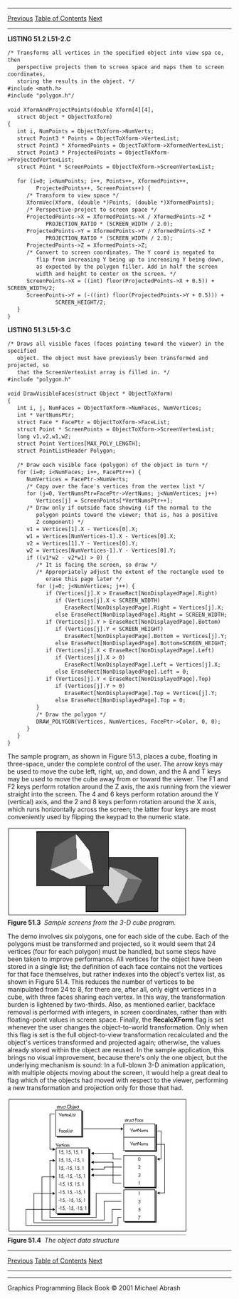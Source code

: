  ------------------------ --------------------------------- --------------------
  [Previous](51-03.html)   [Table of Contents](index.html)   [Next](51-05.html)
  ------------------------ --------------------------------- --------------------

**LISTING 51.2 L51-2.C**

    /* Transforms all vertices in the specified object into view spa ce, then
       perspective projects them to screen space and maps them to screen coordinates,
       storing the results in the object. */
    #include <math.h>
    #include "polygon.h"/

    void XformAndProjectPoints(double Xform[4][4],
       struct Object * ObjectToXform)
    {
       int i, NumPoints = ObjectToXform->NumVerts;
       struct Point3 * Points = ObjectToXform->VertexList;
       struct Point3 * XformedPoints = ObjectToXform->XformedVertexList;
       struct Point3 * ProjectedPoints = ObjectToXform->ProjectedVertexList;
       struct Point * ScreenPoints = ObjectToXform->ScreenVertexList;

       for (i=0; i<NumPoints; i++, Points++, XformedPoints++,
             ProjectedPoints++, ScreenPoints++) {
          /* Transform to view space */
          XformVec(Xform, (double *)Points, (double *)XformedPoints);
          /* Perspective-project to screen space */
          ProjectedPoints->X = XformedPoints->X / XformedPoints->Z *
                PROJECTION_RATIO * (SCREEN_WIDTH / 2.0);
          ProjectedPoints->Y = XformedPoints->Y / XformedPoints->Z *
                PROJECTION_RATIO * (SCREEN_WIDTH / 2.0);
          ProjectedPoints->Z = XformedPoints->Z;
          /* Convert to screen coordinates. The Y coord is negated to
             flip from increasing Y being up to increasing Y being down,
             as expected by the polygon filler. Add in half the screen
             width and height to center on the screen. */
          ScreenPoints->X = ((int) floor(ProjectedPoints->X + 0.5)) + SCREEN_WIDTH/2;
          ScreenPoints->Y = (-((int) floor(ProjectedPoints->Y + 0.5))) +
                   SCREEN_HEIGHT/2;
       }
    }

**LISTING 51.3 L51-3.C**

    /* Draws all visible faces (faces pointing toward the viewer) in the specified
       object. The object must have previously been transformed and projected, so
       that the ScreenVertexList array is filled in. */
    #include "polygon.h"

    void DrawVisibleFaces(struct Object * ObjectToXform)
    {
       int i, j, NumFaces = ObjectToXform->NumFaces, NumVertices;
       int * VertNumsPtr;
       struct Face * FacePtr = ObjectToXform->FaceList;
       struct Point * ScreenPoints = ObjectToXform->ScreenVertexList;
       long v1,v2,w1,w2;
       struct Point Vertices[MAX_POLY_LENGTH];
       struct PointListHeader Polygon;

       /* Draw each visible face (polygon) of the object in turn */
       for (i=0; i<NumFaces; i++, FacePtr++) {
          NumVertices = FacePtr->NumVerts;
          /* Copy over the face's vertices from the vertex list */
          for (j=0, VertNumsPtr=FacePtr->VertNums; j<NumVertices; j++)
             Vertices[j] = ScreenPoints[*VertNumsPtr++];
          /* Draw only if outside face showing (if the normal to the
             polygon points toward the viewer; that is, has a positive
             Z component) */
          v1 = Vertices[1].X - Vertices[0].X;
          w1 = Vertices[NumVertices-1].X - Vertices[0].X;
          v2 = Vertices[1].Y - Vertices[0].Y;
          w2 = Vertices[NumVertices-1].Y - Vertices[0].Y;
          if ((v1*w2 - v2*w1) > 0) {
             /* It is facing the screen, so draw */
             /* Appropriately adjust the extent of the rectangle used to
                erase this page later */
             for (j=0; j<NumVertices; j++) {
                if (Vertices[j].X > EraseRect[NonDisplayedPage].Right)
                   if (Vertices[j].X < SCREEN_WIDTH)
                      EraseRect[NonDisplayedPage].Right = Vertices[j].X;
                   else EraseRect[NonDisplayedPage].Right = SCREEN_WIDTH;
                if (Vertices[j].Y > EraseRect[NonDisplayedPage].Bottom)
                   if (Vertices[j].Y < SCREEN_HEIGHT)
                      EraseRect[NonDisplayedPage].Bottom = Vertices[j].Y;
                   else EraseRect[NonDisplayedPage].Bottom=SCREEN_HEIGHT;
                if (Vertices[j].X < EraseRect[NonDisplayedPage].Left)
                   if (Vertices[j].X > 0)
                      EraseRect[NonDisplayedPage].Left = Vertices[j].X;
                   else EraseRect[NonDisplayedPage].Left = 0;
                if (Vertices[j].Y < EraseRect[NonDisplayedPage].Top)
                   if (Vertices[j].Y > 0)
                      EraseRect[NonDisplayedPage].Top = Vertices[j].Y;
                   else EraseRect[NonDisplayedPage].Top = 0;
             }
             /* Draw the polygon */
             DRAW_POLYGON(Vertices, NumVertices, FacePtr->Color, 0, 0);
          }
       }
    }

The sample program, as shown in Figure 51.3, places a cube, floating in
three-space, under the complete control of the user. The arrow keys may
be used to move the cube left, right, up, and down, and the A and T keys
may be used to move the cube away from or toward the viewer. The F1 and
F2 keys perform rotation around the Z axis, the axis running from the
viewer straight into the screen. The 4 and 6 keys perform rotation
around the Y (vertical) axis, and the 2 and 8 keys perform rotation
around the X axis, which runs horizontally across the screen; the latter
four keys are most conveniently used by flipping the keypad to the
numeric state.

![](images/51-03.jpg)\
 **Figure 51.3**  *Sample screens from the 3-D cube program.*

The demo involves six polygons, one for each side of the cube. Each of
the polygons must be transformed and projected, so it would seem that 24
vertices (four for each polygon) must be handled, but some steps have
been taken to improve performance. All vertices for the object have been
stored in a single list; the definition of each face contains not the
vertices for that face themselves, but rather indexes into the object's
vertex list, as shown in Figure 51.4. This reduces the number of
vertices to be manipulated from 24 to 8, for there are, after all, only
eight vertices in a cube, with three faces sharing each vertex. In this
way, the transformation burden is lightened by two-thirds. Also, as
mentioned earlier, backface removal is performed with integers, in
screen coordinates, rather than with floating-point values in screen
space. Finally, the **RecalcXForm** flag is set whenever the user
changes the object-to-world transformation. Only when this flag is set
is the full object-to-view transformation recalculated and the object's
vertices transformed and projected again; otherwise, the values already
stored within the object are reused. In the sample application, this
brings no visual improvement, because there's only the one object, but
the underlying mechanism is sound: In a full-blown 3-D animation
application, with multiple objects moving about the screen, it would
help a great deal to flag which of the objects had moved with respect to
the viewer, performing a new transformation and projection only for
those that had.

![](images/51-04.jpg)\
 **Figure 51.4**  *The object data structure*

  ------------------------ --------------------------------- --------------------
  [Previous](51-03.html)   [Table of Contents](index.html)   [Next](51-05.html)
  ------------------------ --------------------------------- --------------------

* * * * *

Graphics Programming Black Book © 2001 Michael Abrash
